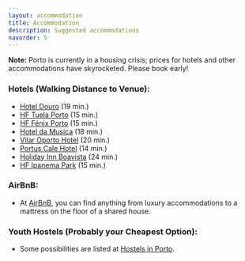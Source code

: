```yaml
---
layout: accommodation
title: Accommodation
description: Suggested accommodations
navorder: 5
---
```


**Note:** Porto is currently in a housing crisis; prices for hotels and other accommodations have skyrocketed. Please book early!

### Hotels (Walking Distance to Venue):

- [Hotel Douro](https://www.hoteldouro.pt/en) (19 min.)
- [HF Tuela Porto](https://www.hfhotels.com/en/hotels-en/hf-tuela-porto-en/) (15 min.)
- [HF Fénix Porto](https://www.hfhotels.com/en/hotels-en/hf-fenix-porto-en/) (15 min.)
- [Hotel da Musica](https://www.hoteldamusica.com/en/) (18 min.)
- [Vilar Oporto Hotel](https://casa-de-vilar.portohotel.net/en/) (20 min.)
- [Portus Cale Hotel](https://www.portuscalehotel.com/en/) (14 min.) 
- [Holiday Inn Boavista](https://www.ihg.com/holidayinnexpress/hotels/gb/en/porto/opoto/hoteldetail) (24 min.)
- [HF Ipanema Park](https://www.hfhotels.com/en/hotels-en/hf-ipanema-park-en/) (15 min.)

### AirBnB:

- At [AirBnB](https://www.airbnb.pt/porto-portugal/stays), you can find anything from luxury accommodations to a mattress on the floor of a shared house.


### Youth Hostels (Probably your Cheapest Option):

- Some possibilities are listed at [Hostels in Porto](https://www.hostelworld.com/hostels/europe/portugal/porto/).

